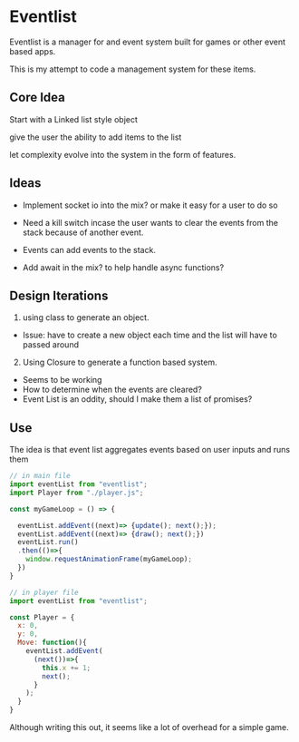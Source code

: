 # Eventlist

Eventlist is a manager for and event system built for games or other event based apps.

This is my attempt to code a management system for these items.

## Core Idea

Start with a Linked list style object

give the user the ability to add items to the list

let complexity evolve into the system in the form of features.

## Ideas

- Implement socket io into the mix? or make it easy for a user to do so

- Need a kill switch incase the user wants to clear the events from the stack because of another event.

- Events can add events to the stack.

- Add await in the mix? to help handle async functions?

## Design Iterations

1. using class to generate an object.

- Issue: have to create a new object each time and the list will have to passed around

2. Using Closure to generate a function based system.

- Seems to be working
- How to determine when the events are cleared?
- Event List is an oddity, should I make them a list of promises?

## Use

The idea is that event list aggregates events based on user inputs and runs them

```JavaScript
// in main file
import eventList from "eventlist";
import Player from "./player.js";

const myGameLoop = () => {

  eventList.addEvent((next)=> {update(); next();});
  eventList.addEvent((next)=> {draw(); next();})
  eventList.run()
  .then(()=>{
    window.requestAnimationFrame(myGameLoop);
  })
}

// in player file
import eventList from "eventlist";

const Player = {
  x: 0,
  y: 0,
  Move: function(){
    eventList.addEvent(
      (next())=>{
        this.x += 1;
        next();
      }
    );
  }
}

```

Although writing this out, it seems like a lot of overhead for a simple game.